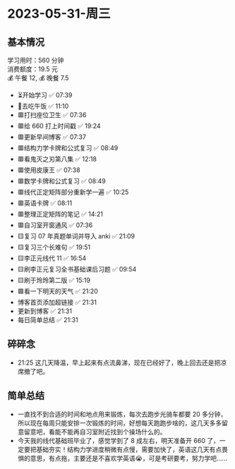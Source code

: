 # 2023-05-31-周三

## 基本情况

学习用时：560 分钟  
消费额度：19.5 元  
💰 午餐 12, 💰 晚餐 7.5

-   ⏳开始学习 ✅ 07:39
-   🍕去吃午饭 ✅ 11:10
-   🟥打扫座位卫生 ✅ 07:36
-   🟥给 660 打上时间戳 ✅ 19:24
-   🟥更新早间博客 ✅ 07:37
-   🟥结构力学卡牌和公式复习 ✅ 08:49
-   🟥看鬼灭之刃第八集 ✅ 12:18
-   🟥使用皮康王 ✅ 07:38
-   🟥数学卡牌和公式复习 ✅ 08:49
-   🟥线代正定矩阵部分重新学一遍 ✅ 10:25
-   🟥英语卡牌 ✅ 08:11
-   🟥整理正定矩阵的笔记 ✅ 14:21
-   🟥自习室开窗通风 ✅ 07:36
-   🟨复习 07 年真题单词并导入 anki ✅ 21:09
-   🟨复习三个长难句 ✅ 19:51
-   🟨李正元线代 11 ✅ 16:54
-   🟨刷李正元复习全书基础课后习题 ✅ 09:54
-   🟨刷于玲玲第二版 ✅ 15:19
-   🟩看一下明天的天气 ✅ 21:20
-   博客首页添加超链接 ✅ 21:31
-   更新到博客 ✅ 21:31
-   每日简单总结 ✅ 21:31

## 碎碎念

- 21:25 这几天降温，早上起来有点流鼻涕，现在已经好了，晚上回去还是把凉席撤了吧。

## 简单总结

- 一直找不到合适的时间和地点用来锻炼，每次去跑步光骑车都要 20 多分钟，所以现在每周只能安排一次锻炼的时间，好想每天跑跑步啥的，这几天多多留意留意吧，看能不能再自习室附近找到个操场什么的。
- 今天我的线代基础班毕业了，感觉学到了 8 成左右，明天准备开 660 了，一定要把基础夯实！结构力学进度稍微有点慢，需要加快了，英语这几天有点畏惧的意思，有点拖，主要还是不喜欢学英语😭，可是考研要考，努力学吧……
